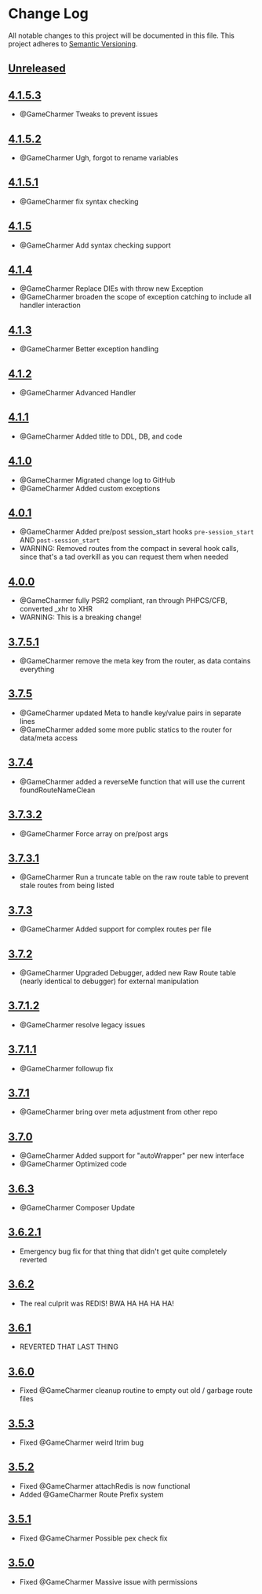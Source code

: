# Change Log
All notable changes to this project will be documented in this file.
This project adheres to [Semantic Versioning](http://semver.org/).

## [Unreleased](https://github.com/KongHack/Routing)




## [4.1.5.3](https://github.com/KongHack/Routing/releases/tag/4.1.5.3)
 - @GameCharmer Tweaks to prevent issues


## [4.1.5.2](https://github.com/KongHack/Routing/releases/tag/4.1.5.2)
 - @GameCharmer Ugh, forgot to rename variables


## [4.1.5.1](https://github.com/KongHack/Routing/releases/tag/4.1.5.1)
 - @GameCharmer fix syntax checking


## [4.1.5](https://github.com/KongHack/Routing/releases/tag/4.1.5)
 - @GameCharmer Add syntax checking support


## [4.1.4](https://github.com/KongHack/Routing/releases/tag/4.1.4)
 - @GameCharmer Replace DIEs with throw new Exception
 - @GameCharmer broaden the scope of exception catching to include all handler interaction


## [4.1.3](https://github.com/KongHack/Routing/releases/tag/4.1.3)
 - @GameCharmer Better exception handling


## [4.1.2](https://github.com/KongHack/Routing/releases/tag/4.1.2)
 - @GameCharmer Advanced Handler


## [4.1.1](https://github.com/KongHack/Routing/releases/tag/4.1.1)
 - @GameCharmer Added title to DDL, DB, and code


## [4.1.0](https://github.com/KongHack/Routing/releases/tag/4.1.0)
 - @GameCharmer Migrated change log to GitHub
 - @GameCharmer Added custom exceptions


## [4.0.1](https://github.com/KongHack/Routing/releases/tag/4.0.1)
 - @GameCharmer Added pre/post session_start hooks ``pre-session_start`` AND ``post-session_start``
 - WARNING: Removed routes from the compact in several hook calls, since that's a tad overkill as you can request them when needed
 
 
## [4.0.0](https://github.com/KongHack/Routing/releases/tag/4.0.0)
 - @GameCharmer fully PSR2 compliant, ran through PHPCS/CFB, converted _xhr to XHR
 - WARNING: This is a breaking change!


## [3.7.5.1](https://github.com/KongHack/Routing/releases/tag/3.7.5.1)
 - @GameCharmer remove the meta key from the router, as data contains everything


## [3.7.5](https://github.com/KongHack/Routing/releases/tag/3.7.5)
 - @GameCharmer updated Meta to handle key/value pairs in separate lines
 - @GameCharmer added some more public statics to the router for data/meta access


## [3.7.4](https://github.com/KongHack/Routing/releases/tag/3.7.4)
 - @GameCharmer added a reverseMe function that will use the current foundRouteNameClean


## [3.7.3.2](https://github.com/KongHack/Routing/releases/tag/3.7.3.2)
 - @GameCharmer Force array on pre/post args


## [3.7.3.1](https://github.com/KongHack/Routing/releases/tag/3.7.3.1)
 - @GameCharmer Run a truncate table on the raw route table to prevent stale routes from being listed


## [3.7.3](https://github.com/KongHack/Routing/releases/tag/3.7.3)
 - @GameCharmer Added support for complex routes per file


## [3.7.2](https://github.com/KongHack/Routing/releases/tag/3.7.2)
 - @GameCharmer Upgraded Debugger, added new Raw Route table (nearly identical to debugger) for external manipulation


## [3.7.1.2](https://github.com/KongHack/Routing/releases/tag/3.7.1.2)
 - @GameCharmer resolve legacy issues


## [3.7.1.1](https://github.com/KongHack/Routing/releases/tag/3.7.1.1)
 - @GameCharmer followup fix


## [3.7.1](https://github.com/KongHack/Routing/releases/tag/3.7.1)
 - @GameCharmer bring over meta adjustment from other repo


## [3.7.0](https://github.com/KongHack/Routing/releases/tag/3.7.0)
 - @GameCharmer Added support for "autoWrapper" per new interface
 - @GameCharmer Optimized code


## [3.6.3](https://github.com/KongHack/Routing/releases/tag/3.6.3)
 - @GameCharmer Composer Update


## [3.6.2.1](https://github.com/KongHack/Routing/releases/tag/3.6.2.1)
 - Emergency bug fix for that thing that didn't get quite completely reverted


## [3.6.2](https://github.com/KongHack/Routing/releases/tag/3.6.2)
 - The real culprit was REDIS!  BWA HA HA HA HA!


## [3.6.1](https://github.com/KongHack/Routing/releases/tag/3.6.1)
 - REVERTED THAT LAST THING


## [3.6.0](https://github.com/KongHack/Routing/releases/tag/3.6.0)
 - Fixed @GameCharmer cleanup routine to empty out old / garbage route files


## [3.5.3](https://github.com/KongHack/Routing/releases/tag/3.5.3)
 - Fixed @GameCharmer weird ltrim bug


## [3.5.2](https://github.com/KongHack/Routing/releases/tag/3.5.2)
 - Fixed @GameCharmer attachRedis is now functional
 - Added @GameCharmer Route Prefix system


## [3.5.1](https://github.com/KongHack/Routing/releases/tag/3.5.1)
 - Fixed @GameCharmer Possible pex check fix


## [3.5.0](https://github.com/KongHack/Routing/releases/tag/3.5.0)
 - Fixed @GameCharmer Massive issue with permissions

